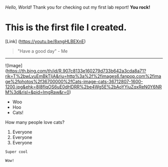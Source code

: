 *Hello, World!*
Thank you for checking out my first lab report!
**You rock!**

# This is the first file I created. 

[Link] (https://youtu.be/8xngHLBEXnE)

> "Have a good day" - Me

---

![Image] (https://th.bing.com/th/id/R.907c8133e160279d733b642a3cda8a71?rik=T%2bwLvuEmBkTIjA&riu=http%3a%2f%2fimages6.fanpop.com%2fimage%2fphotos%2f36700000%2fCats-image-cats-36712807-1600-1200.jpg&ehk=8I8fIqOS6uE0dHDRR%2be4Wg5E%2bAoYYiuZqxReN0Y6NRM%3d&risl=&pid=ImgRaw&r=0)

- Woo
- Hoo
- Cats!

How many people love cats?
1. Everyone
2. Everyone
3. Everyone

`Super cool`

```
Wow!
```


